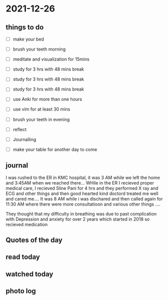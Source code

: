 # 2021-12-26

## things to do 

- [ ] make your bed
- [ ] brush your teeth morning
- [ ] meditate and visualization for 15mins


- [ ] study for 3 hrs with 48 mins break
- [ ] study for 3 hrs with 48 mins break
- [ ] study for 3 hrs with 48 mins break


- [ ] use Anki for more than one hours 
- [ ] use vim for at least 30 mins 


- [ ] brush your teeth in evening
- [ ] reflect
- [ ] Journalling
- [ ] make your table for another day to come 

## journal 
I was rushed to the ER in KMC hospital, it was 3 AM while we left the home and 3:45AM when we reached there... WHile in the ER I recieved proper medical care, I recieved Sline Pani for 4 hrs and they performed X ray and ECG and other things and then good hearted kind doctord treated me well and cared me.... It was 8 AM while i was dischared and then called again for 11:30 AM where there were more consultatioon and various other things ....

They thought that my difficulty in breathing was due to past complication with Depression and anxiety for over 2 years which started in 2018 so recieved medication 
## Quotes of the day  

## read today 

## watched today 

## photo log


